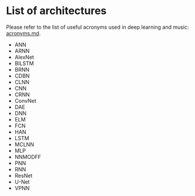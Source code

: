 # List of architectures

Please refer to the list of useful acronyms used in deep learning and music: [acronyms.md](acronyms.md).

- ANN
- ARNN
- AlexNet
- BILSTM
- BRNN
- CDBN
- CLNN
- CNN
- CRNN
- ConvNet
- DAE
- DNN
- ELM
- FCN
- HAN
- LSTM
- MCLNN
- MLP
- NNMODFF
- PNN
- RNN
- ResNet
- U-Net
- VPNN
